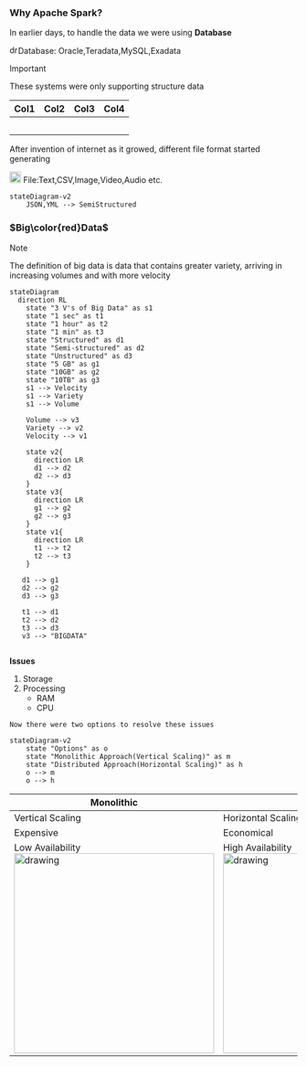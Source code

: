 ### Why Apache Spark?
In earlier days, to handle the data we were using **Database**

<img src="https://icons.iconarchive.com/icons/paomedia/small-n-flat/512/database-icon.png" alt="drawing" style="width:15px;"/>Database: Oracle,Teradata,MySQL,Exadata

> [!IMPORTANT]
> These systems were only supporting structure data

| Col1| Col2 | Col3 | Col4   |     
|-------|-------|-------|------|
|        |        |        |        |      
|        |        |        |        |    
|        |        |        |        |   
|        |        |        |        |    
|        |        |        |        |      

After invention of internet as it growed, different file format started generating

<img src="https://w7.pngwing.com/pngs/867/482/png-transparent-computer-icons-document-file-format-icon-design-basic-angle-text-rectangle.png" alt="drawing" style="width:20px;"/> File:Text,CSV,Image,Video,Audio etc.


```mermaid
stateDiagram-v2
    JSON,YML --> SemiStructured
```

  ### $Big\color{red}Data$
  
>[!NOTE]
> The definition of big data is data that contains greater variety, arriving in increasing volumes and with more velocity
  

```mermaid
stateDiagram
  direction RL
    state "3 V's of Big Data" as s1
    state "1 sec" as t1
    state "1 hour" as t2
    state "1 min" as t3
    state "Structured" as d1
    state "Semi-structured" as d2
    state "Unstructured" as d3
    state "5 GB" as g1
    state "10GB" as g2
    state "10TB" as g3
    s1 --> Velocity
    s1 --> Variety
    s1 --> Volume
   
    Volume --> v3
    Variety --> v2
    Velocity --> v1

    state v2{
      direction LR
      d1 --> d2
      d2 --> d3
    }
    state v3{
      direction LR
      g1 --> g2
      g2 --> g3
    }
    state v1{
      direction LR
      t1 --> t2
      t2 --> t3
    }

   d1 --> g1
   d2 --> g2
   d3 --> g3

   t1 --> d1
   t2 --> d2
   t3 --> d3
   v3 --> "BIGDATA"
  
```
**Issues**
1. Storage
2. Processing
   - RAM
   - CPU

```
Now there were two options to resolve these issues
```

```mermaid
stateDiagram-v2
    state "Options" as o
    state "Monolithic Approach(Vertical Scaling)" as m
    state "Distributed Approach(Horizontal Scaling)" as h
    o --> m
    o --> h    
```

|Monolithic|Distributed|     
|------|------|
|Vertical Scaling|Horizontal Scaling|   
| Expensive|Economical|   
| Low Availability<br><img src="https://drive.google.com/uc?id=1ys5v0KpfRuDAHWOLnU0VN3sT90o2lyie" alt="drawing" style="width:350px;"/>|High Availability<br><img src="https://drive.google.com/uc?id=1EFk7zbNKjWAb4FKBR5KitdJZcJnAc_lJ" alt="drawing" style="width:350px;"/>| 
  

